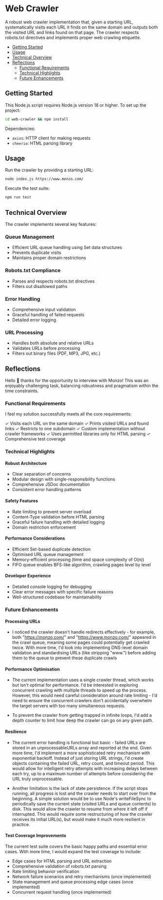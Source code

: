# Web Crawler

A robust web crawler implementation that, given a starting URL, systematically visits each URL it finds on the same domain and outputs both the visited URL and links found on that page. The crawler respects robots.txt directives and implements proper web crawling etiquette.

- [Getting Started](#getting-started)
- [Usage](#usage)
- [Technical Overview](#technical-overview)
- [Reflections](#reflections)
  - [Functional Requirements](#functional-requirements)
  - [Technical Highlights](#technical-highlights)
  - [Future Enhancements](#future-enhancements)

## Getting Started

This Node.js script requires Node.js version 18 or higher. To set up the project:

```bash
cd web-crawler && npm install
```

Dependencies:

- `axios`: HTTP client for making requests
- `cheerio`: HTML parsing library

## Usage

Run the crawler by providing a starting URL:

```bash
node index.js https://www.monzo.com/
```

Execute the test suite:

```bash
npm run test
```

## Technical Overview

The crawler implements several key features:

### Queue Management

- Efficient URL queue handling using Set data structures
- Prevents duplicate visits
- Maintains proper domain restrictions

### Robots.txt Compliance

- Parses and respects robots.txt directives
- Filters out disallowed paths

### Error Handling

- Comprehensive input validation
- Graceful handling of failed requests
- Detailed error logging

### URL Processing

- Handles both absolute and relative URLs
- Validates URLs before processing
- Filters out binary files (PDF, MP3, JPG, etc.)

## Reflections

Hello 👋 thanks for the opportunity to interview with Monzo! This was an enjoyably challenging task, balancing robustness and pragmatism within the time constraints.

### Functional Requirements

I feel my solution successfully meets all the core requirements:

✓ Visits each URL on the same domain
✓ Prints visited URLs and found links
✓ Restricts to one subdomain
✓ Custom implementation without crawler frameworks
✓ Uses permitted libraries only for HTML parsing
✓ Comprehensive test coverage

### Technical Highlights

#### Robust Architecture

- Clear separation of concerns
- Modular design with single-responsibility functions
- Comprehensive JSDoc documentation
- Consistent error handling patterns

#### Safety Features

- Rate limiting to prevent server overload
- Content-Type validation before HTML parsing
- Graceful failure handling with detailed logging
- Domain restriction enforcement

#### Performance Considerations

- Efficient Set-based duplicate detection
- Optimised URL queue management
- Memory-efficient processing (time and space complexity of O(n))
- FIFO queue enables BFS-like algorithm, crawling pages level by level

#### Developer Experience

- Detailed console logging for debugging
- Clear error messages with specific failure reasons
- Well-structured codebase for maintainability

### Future Enhancements

#### Processing URLs

- I noticed the crawler doesn't handle redirects effectively - for example, both "https://monzo.com/" and "https://www.monzo.com/" appeared in the crawl queue, meaning some pages could potentially get crawled twice. With more time, I'd look into implementing DNS-level domain validation and standardising URLs (like stripping "www.") before adding them to the queue to prevent these duplicate crawls

#### Performance Optimisation

- The current implementation uses a single crawler thread, which works but isn't optimal for performance. I'd be interested in exploring concurrent crawling with multiple threads to speed up the process. However, this would need careful consideration around rate limiting - I'd need to ensure the concurrent crawlers don't accidentally overwhelm the target servers with too many simultaneous requests.

- To prevent the crawler from getting trapped in infinite loops, I'd add a depth counter to limit how deep the crawler can go on any given path.

#### Resilience

- The current error handling is functional but basic - failed URLs are stored in an unprocessableURLs array and reported at the end. Given more time, I'd implement a more sophisticated retry mechanism with exponential backoff. Instead of just storing URL strings, I'd create objects containing the failed URL, retry count, and timeout period. This would allow for intelligent retry attempts with increasing delays between each try, up to a maximum number of attempts before considering the URL truly unprocessable.

- Another limitation is the lack of state persistence. If the script stops running, all progress is lost and the crawler needs to start over from the beginning. A simple solution would be to use Node's writeFileSync to periodically save the current state (visited URLs and queue contents) to disk. This would allow the crawler to resume from where it left off if interrupted. This would require some restructuring of how the crawler receives its initial URL(s), but would make it much more resilient in practice.

#### Test Coverage Improvements

The current test suite covers the basic happy paths and essential error cases. With more time, I would expand the test coverage to include:

- Edge cases for HTML parsing and URL extraction
- Comprehensive validation of robots.txt parsing
- Rate limiting behavior verification
- Network failure scenarios and retry mechanisms (once implemented)
- State management and queue processing edge cases (once implemented)
- Concurrent request handling (once implemented)
